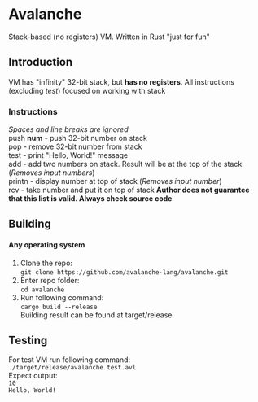 # Avalanche
Stack-based (no registers) VM. Written in Rust "just for fun"
## Introduction
VM has "infinity" 32-bit stack, but **has no registers**. All instructions (excluding *test*) focused on working with stack
### Instructions
*Spaces and line breaks are ignored*  
push **num** - push 32-bit number on stack  
pop - remove 32-bit number from stack  
test - print "Hello, World!" message  
add - add two numbers on stack. Result will be at the top of the stack (*Removes input numbers*)  
printn - display number at top of stack (*Removes input number*)  
rcv - take number and put it on top of stack
**Author does not guarantee that this list is valid. Always check source code**
## Building
#### Any operating system
1. Clone the repo:  
`git clone https://github.com/avalanche-lang/avalanche.git`  
2. Enter repo folder:  
`cd avalanche`  
3. Run following command:  
`cargo build --release`  
Building result can be found at target/release
## Testing
For test VM run following command:  
`./target/release/avalanche test.avl`  
Expect output:  
`10`  
`Hello, World!`  
